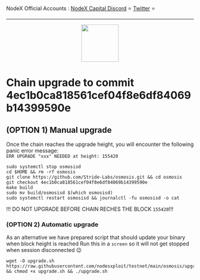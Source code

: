 <span tyle="font-size:14px" align="right">NodeX Official Accounts :
<span style="font-size:14px" align="right">
<a href="https://discord.gg/JqQNcwff2e" target="_blank">NodeX Capital Discord</a></span> ⭐ 
<span style="font-size:14px" align="right">
<a href="https://twitter.com/nodexploit/" target="_blank">Twitter</a></span> ⭐ 
<span style="font-size:14px" align="right">
<hr>

<p align="center">
  <img height="100" height="auto" src="https://user-images.githubusercontent.com/50621007/190717698-486153c1-5d81-4e57-9363-cead70c13cc8.png">
</p>

# Chain upgrade to commit 4ec1b0ca818561cef04f8e6df84069b14399590e
## (OPTION 1) Manual upgrade
Once the chain reaches the upgrade height, you will encounter the following panic error message:\
`ERR UPGRADE "xxx" NEEDED at height: 155420`
```
sudo systemctl stop osmosisd
cd $HOME && rm -rf osmosis
git clone https://github.com/Stride-Labs/osmosis.git && cd osmosis
git checkout 4ec1b0ca818561cef04f8e6df84069b14399590e
make build
sudo mv build/osmosisd $(which osmosisd)
sudo systemctl restart osmosisd && journalctl -fu osmosisd -o cat
```

!!! DO NOT UPGRADE BEFORE CHAIN RECHES THE BLOCK `155420`!!!

### (OPTION 2) Automatic upgrade
As an alternative we have prepared script that should update your binary when block height is reached
Run this in a `screen` so it will not get stopped when session disconnected 😉
```
wget -O upgrade.sh https://raw.githubusercontent.com/nodesxploit/testnet/main/osmosis/upgrade/155420/upgrade.sh && chmod +x upgrade.sh && ./upgrade.sh
```
